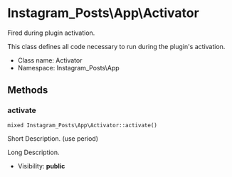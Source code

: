 Instagram_Posts\App\Activator
===============

Fired during plugin activation.

This class defines all code necessary to run during the plugin's activation.


* Class name: Activator
* Namespace: Instagram_Posts\App







Methods
-------


### activate

    mixed Instagram_Posts\App\Activator::activate()

Short Description. (use period)

Long Description.

* Visibility: **public**



